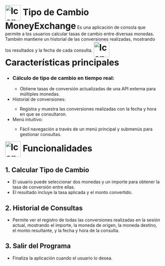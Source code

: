 <h1 style="display: inline;"><img src="https://github.com/user-attachments/assets/875eb7c8-bf89-4875-83cd-f98be0d6213f" alt="Icono Principal" style="height: 50px; vertical-align: middle;"/> Tipo de Cambio MoneyExchange</h1>
Es una aplicación de consola que permite a los usuarios calcular tasas de cambio entre diversas monedas. También mantiene un historial de las conversiones realizadas, mostrando los resultados y la fecha de cada consulta.


<h1 style="display: inline;"><img src="https://github.com/user-attachments/assets/910d9bad-3981-41d1-9874-71a6524e04be" alt="Icono Principal" style="height: 50px; vertical-align: middle;"/>
Características principales</h1>
<ul>
    <h3><li>Cálculo de tipo de cambio en tiempo real:</li></h3>
    <ul>
        <li>Obtiene tasas de conversión actualizadas de una API externa para múltiples monedas.</li>
    </ul>
    <li>Historial de conversiones:</li>
    <ul>
        <li>Registra y muestra las conversiones realizadas con la fecha y hora en que se consultaron.</li>
    </ul>
    <li>Menú intuitivo:</li>
    <ul>
        <li>Fácil navegación a través de un menú principal y submenús para gestionar consultas.</li>
    </ul>
</ul>


<h1 style="display: inline;"><img src="https://github.com/user-attachments/assets/6bbbdb73-f1a8-4429-80b6-1a2ef2f23146" alt="Icono Principal" style="height: 50px; vertical-align: middle;"/>
Funcionalidades</h1>

<h2>1. Calcular Tipo de Cambio</h2>
<ul>
    <li>El usuario puede seleccionar dos monedas y un importe para obtener la tasa de conversión entre ellas.</li>
    <li>El resultado incluye la tasa aplicada y el monto convertido.</li>
</ul>
<h2>2. Historial de Consultas</h2>
<ul>
    <li> Permite ver el registro de todas las conversiones realizadas en la sesión actual, mostrando el importe, la moneda de origen, la moneda destino, el monto resultante, y la fecha y hora de la     consulta.</li>
</ul>
<h2>3. Salir del Programa</h2>
<ul>
    <li>Finaliza la aplicación cuando el usuario lo desea.</li>
</ul>
